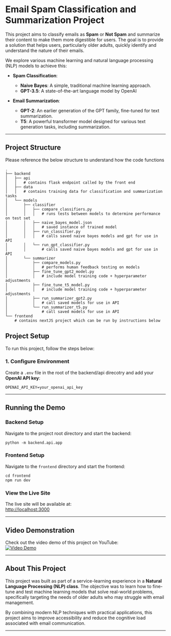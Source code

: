 
# Email Spam Classification and Summarization Project

This project aims to classify emails as **Spam** or **Not Spam** and summarize their content to make them more digestible for users. The goal is to provide a solution that helps users, particularly older adults, quickly identify and understand the nature of their emails.

We explore various machine learning and natural language processing (NLP) models to achieve this:

- **Spam Classification**:
  - **Naive Bayes**: A simple, traditional machine learning approach.
  - **GPT-3.5**: A state-of-the-art language model by OpenAI
  
- **Email Summarization**:
  - **GPT-2**: An earlier generation of the GPT family, fine-tuned for text summarization.
  - **T5**: A powerful transformer model designed for various text generation tasks, including summarization.

---

## Project Structure
Please reference the below structure to understand how the code functions

```
.
├── backend
│   ├── api
│   │   # contains flask endpoint called by the front end
│   ├── data
│   │   # contains training data for classification and summarization tasks
│   └── models
│       ├── classifier
│       │   ├── compare_classifiers.py
│       │   │   # runs tests between models to determine performance on test set
│       │   ├── naive_bayes_model.json
│       │   │   # saved instance of trained model
│       │   ├── run_classifier.py
│       │   │   # calls saved naive bayes models and gpt for use in API
│       │   └── run_gpt_classifier.py
│       │       # calls saved naive bayes models and gpt for use in API
│       └── summarizer
│           ├── compare_models.py
│           │   # performs human feedback testing on models
│           ├── fine_tune_gpt2_model.py
│           │   # include model training code + hyperparameter adjustments
│           ├── fine_tune_t5_model.py
│           │   # include model training code + hyperparameter adjustments
│           ├── run_summarizer_gpt2.py
│           │   # call saved models for use in API
│           └── run_summarizer_t5.py
│               # call saved models for use in API
└── frontend
    # contains nextJS project which can be run by instructions below

```


## Project Setup
To run this project, follow the steps below:

### 1. Configure Environment

Create a `.env` file in the root of the backend/api direcotry and add your **OpenAI API key**:
```
OPENAI_API_KEY=your_openai_api_key
```

---

## Running the Demo

### Backend Setup
Navigate to the project root directory and start the backend:
```
python -m backend.api.app
```


### Frontend Setup
Navigate to the `frontend` directory and start the frontend:
```
cd frontend
npm run dev
```

### View the Live Site
The live site will be available at:  
[http://localhost:3000](http://localhost:3000)

---

## Video Demonstration

Check out the video demo of this project on YouTube:  
[![Video Demo](https://img.youtube.com/vi/v0918xZb_fY/0.jpg)](https://www.youtube.com/watch?v=v0918xZb_fY)

---

## About This Project

This project was built as part of a service-learning experience in a **Natural Language Processing (NLP) class**. The objective was to learn how to fine-tune and test machine learning models that solve real-world problems, specifically targeting the needs of older adults who may struggle with email management.

By combining modern NLP techniques with practical applications, this project aims to improve accessibility and reduce the cognitive load associated with email communication.

---
